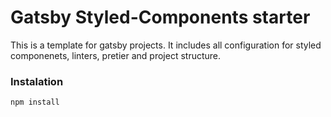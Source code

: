 # Gatsby Styled-Components starter
This is a template for gatsby projects. It includes all configuration for styled componenets, linters, pretier and project structure.

### Instalation

```bash
npm install
```

